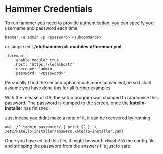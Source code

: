 # Hammer Credentials

To run hammer you need to provide authentication, you can specify your username and password each time

```hammer -u admin -p <password> <subcommands>```

or simple edit **/etc/hammer/cli.modules.d/foreman.yml**

```
:foreman:
	:enable_module: true
	:host: 'https://localhost/'
	:username: 'admin'
	:password: '<password>'
```

Personally I find the second option much more convenient,ne so I shall assume you have done this for all further examples

With the release of GA, the setup program was changed to randomise this password. The password is dumped to the screen, once the **katello-installer** has finished.

Just incase you didnt make a note of it, it can be recovered by running

```
awk '/^ *admin_password:/ { print $2 }' \
/etc/katello-installer/answers.katello-installer.yaml
```

Once you have edited this file, it might be worth ```chmod 600```
 the config file and stripping the password from the answers file just to safe
